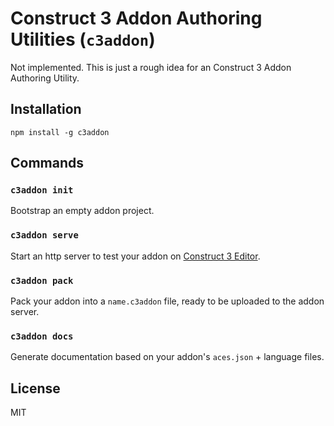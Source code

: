 # Construct 3 Addon Authoring Utilities (`c3addon`)

Not implemented. This is just a rough idea for an Construct 3 Addon Authoring
Utility.

## Installation

```
npm install -g c3addon
```

## Commands

### `c3addon init`

Bootstrap an empty addon project.

### `c3addon serve`

Start an http server to test your addon on [Construct 3 Editor](https://editor.construct.net/).

### `c3addon pack`

Pack your addon into a `name.c3addon` file, ready to be uploaded to the addon
server.

### `c3addon docs`

Generate documentation based on your addon's `aces.json` + language files.

## License

MIT
